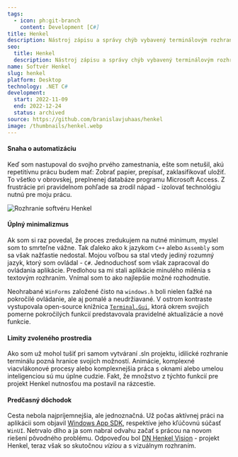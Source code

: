 ```yaml
---
tags:
  - icon: ph:git-branch
    content: Development [C#]
title: Henkel
description: Nástroj zápisu a správy chýb vybavený terminálovým rozhraním
seo:
  title: Henkel
  description: Nástroj zápisu a správy chýb vybavený terminálovým rozhraním
name: Softvér Henkel
slug: henkel
platform: Desktop
technology: .NET C#
development:
  start: 2022-11-09
  end: 2022-12-24
  status: archived
source: https://github.com/branislavjuhaas/henkel
image: /thumbnails/henkel.webp
---
```


#### Snaha o automatizáciu

Keď som nastupoval do svojho prvého zamestnania, ešte som netušil, akú repetitívnu prácu budem mať: Zobrať papier, prepísať, zaklasifikovať uložiť. To všetko v obrovskej, preplnenej databáze programu Microsoft Access. Z frustrácie pri pravidelnom pohľade sa zrodil nápad - izolovať technológiu nutnú pre moju prácu.

![Rozhranie softvéru Henkel](/portfolio/henkel.webp)

#### Úplný minimalizmus

Ak som si raz povedal, že proces zredukujem na nutné minimum, myslel som to smrteľne vážne. Tak ďaleko ako k jazykom `C++` alebo `Assembly` som sa však nažťastie nedostal. Mojou voľbou sa stal vtedy jediný rozumný jazyk, ktorý som ovládal - `C#`. Jednoduchosť som však zapracoval do ovládania aplikácie. Predlohou sa mi stali aplikácie minulého milénia s textovým rozhraním. Vnímal som to ako najlepšie možné rozhodnutie.

Neohrabané `WinForms` založené čisto na `windows.h` boli nielen ťažké na pokročilé ovládanie, ale aj pomalé a neudržiavané. V ostrom kontraste vystupovala open-source knižnica [`Terminal.Gui`](https://gui-cs.github.io/Terminal.Gui/index.html), ktorá okrem svojich pomerne pokročilých funkcií predstavovala pravidelné aktualizácie a nové funkcie.

#### Limity zvoleného prostredia

Ako som už mohol tušiť pri samom vytváraní .sln projektu, idilické rozhranie terminálu pozná hranice svojich možností. Animácie, komplexné viacvlákonové procesy alebo komplexnejšia práca s oknami alebo umelou inteligenciou sú mu úplne cudzie. Fakt, že množstvo z týchto funkcií pre projekt Henkel nutnosťou ma postavil na rázcestie.

#### Predčasný dôchodok

Cesta nebola najpríjemnejšia, ale jednoznačná. Už počas aktívnej práci na aplikácii som objavil [Windows App SDK](https://learn.microsoft.com/en-us/windows/apps/windows-app-sdk/), respektíve jeho kľúčovnú súčasť `WinUI`. Netrvalo dlho a ja som nabral odvahu začať s prácou na novom riešení pôvodného problému. Odpoveďou bol [DN Henkel Vision](https://github.com/branislavjuhaas/dn-henkel-vision) - projekt Henkel, teraz však so skutočnou _víziou_ a s vizuálnym rozhraním.
